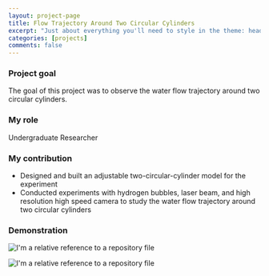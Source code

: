 ```yaml
---
layout: project-page
title: Flow Trajectory Around Two Circular Cylinders
excerpt: "Just about everything you'll need to style in the theme: headings, paragraphs, blockquotes, tables, code blocks, and more."
categories: [projects]
comments: false
---
```


### Project goal
The goal of this project was to observe the water flow trajectory around two circular cylinders.

###	My role
Undergraduate Researcher

### My contribution

* Designed and built an adjustable two-circular-cylinder model for the experiment
* Conducted experiments with hydrogen bubbles, laser beam, and high resolution high speed camera to study the water flow trajectory around two circular cylinders

### Demonstration

![I'm a relative reference to a repository file](../../Pics/flow_trajectory/36d.gif)

![I'm a relative reference to a repository file](../../Pics/flow_trajectory/0.5.gif)
